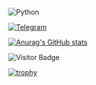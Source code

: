 
![Python](https://img.shields.io/badge/-Python-0d1117?style=for-the-badge&logo=python&logoColor=ffffff)

[![Telegram](https://img.shields.io/badge/-Telegram-0d1117?style=for-the-badge&logo=Telegram&logoColor=ffffff)](https://t.me/zloytard)


<!-- <details>
    <summary>:zap: Statistics: :zap:</summary>
        <img height="165" align="left" src="https://github-readme-stats.vercel.app/api?username=Bexram&count_private=true&include_all_commits=true&theme=dark&show_icons=true" />
        <img src="https://github-readme-stats.vercel.app/api/top-langs/?username=Bexram&layout=compact&theme=dark" />
</details> -->

[![Anurag's GitHub stats](https://github-readme-stats.vercel.app/api?username=Bexram)](https://github.com/anuraghazra/github-readme-stats)

![Visitor Badge](https://visitor-badge.laobi.icu/badge?page_id=Bexram)

[![trophy](https://github-profile-trophy.vercel.app/?username=Bexram)](https://github.com/ryo-ma/github-profile-trophy)

